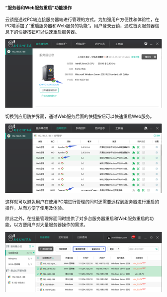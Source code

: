 #### “服务器和Web服务重启”功能操作
云锁是通过PC端连接服务器端进行管理的方式。为加强用户方便性和体验性，在PC端添加了“重启服务器和Web服务的功能”。用户登录云锁，通过首页服务器信息下的快捷按钮可以快速重启服务器。

![](/assets/f0401.png)

切换到应用防护界面，通过Web服务后面的快捷按钮可以快速重启Web服务。

![](/assets/f0402.png)

这样就可以避免用户在使用PC端进行管理的同时还需要远程到服务器进行重启的操作，从而方便了使用及体验。

除此之外，在批量管理界面同时提供了对多台服务器重启和Web服务重启的功能，以方便用户对大量服务器操作的需求。

![](/assets/f0403.png)